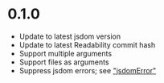 # 0.1.0

- Update to latest jsdom version
- Update to latest Readability commit hash
- Support multiple arguments
- Support files as arguments
- Suppress jsdom errors; see ["jsdomError"][1]

[1]: //github.com/jsdom/jsdom#virtual-consoles
